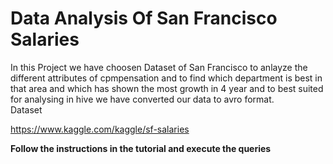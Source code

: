# Data Analysis Of San Francisco Salaries

In this Project we have choosen Dataset of San Francisco to anlayze the different attributes of cpmpensation and to find which department is best in that area and which has shown the most growth in 4 year and to best suited for analysing in hive we have converted our data to avro format.<BR>
Dataset

<a href="https://www.kaggle.com/kaggle/sf-salaries">https://www.kaggle.com/kaggle/sf-salaries</a>

<b>Follow the instructions in the tutorial and execute the queries</b>
